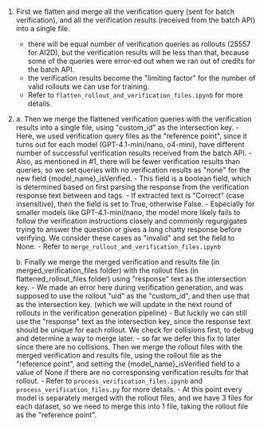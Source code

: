 1. First we flatten and merge all the verification query (sent for batch verification), and all the verification results (received from the batch API) into a single file.
    - there will be equal number of verification queries as rollouts (25557 for AI2D), but the verification results will be less than that, because some of the queries were error-ed out when we ran out of credits for the batch API.
    - the verification results become the "limiting factor" for the number of valid rollouts we can use for training.
    - Refer to ```flatten_rollout_and_verification_files.ipynb``` for more details.

2. 
    a. Then we merge the flattened verification queries with the verification results into a single file, using "custom_id" as the intersection key.
        - Here, we used verification query files as the "reference point", since it turns out for each model (GPT-4.1-mini/nano, o4-mini), have different number of successful verification results received from the batch API.
        - Also, as mentioned in #1, there will be fewer verification results than queries, so we set queries with no verification results as "none" for the new field {model_name}_isVerified.
            - This field is a boolean field, which is determined based on first parsing the response from the verification response text between <conclusion> and </conclusion> tags.
            - If extracted text is "Correct" (case insensitive), then the field is set to True, otherwise False.
            - Especially for smaller models like GPT-4.1-mini/nano, the model more likely fails to follow the verification instructions closely and commonly regurgigates trying to answer the question or gives a long chatty response before verifying. We consider these cases as "invalid" and set the field to None. 
        - Refer to ```merge_rollout_and_verification_files.ipynb```

    b. Finally we merge the merged verification and results file (in merged_verification_files folder) with the rollout files (in flattened_rollout_files folder) using "response" text as the intersection key.
        - We made an error here during verification generation, and was supposed to use the rollout "uid" as the "custom_id", and then use that as the intersection key. (which we will update in the next round of rollouts in the verification generation pipeline)
        - But luckily we can still use the "response" text as the intersection key, since the response text should be unique for each rollout. We check for collisions first, to debug and determine a way to merge later.
        - so far we defer this fix to later since there are no collisions. Then we merge the rollout files with the merged verification and results file, using the rollout file as the "reference point", and setting the {model_name}_isVerified field to a value of None if there are no corresponsing verification results for that rollout.
        - Refer to ```process_verification_files.ipynb``` and ```process_verification_files.py``` for more details.
        - At this point every model is separately merged with the rollout files, and we have 3 files for each dataset, so we need to merge this into 1 file, taking the rollout file as the "reference point".